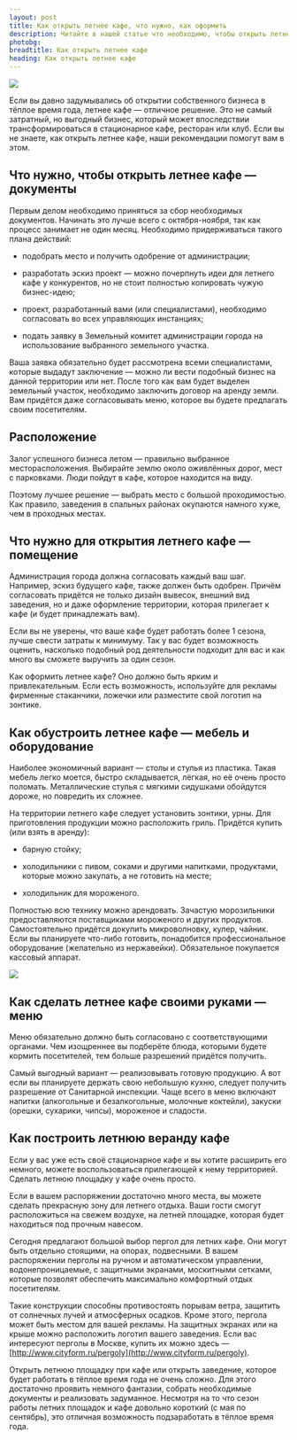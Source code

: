 ```yaml
---
layout: post
title: Как открыть летнее кафе, что нужно, как оформить
description: Читайте в нашей статье что необходимо, чтобы открыть летнее кафе, как правильно обустроить и оформить веранду.
photobg: 
breadtitle: Как открыть летнее кафе
heading: Как открыть летнее кафе
---
```


![](https://pochitai.club/images/cafe_na_ulice.jpg)

Если вы давно задумывались об открытии собственного бизнеса в тёплое время года, летнее кафе — отличное решение. Это не самый затратный, но выгодный бизнес, который может впоследствии трансформироваться в стационарное кафе, ресторан или клуб. Если вы не знаете, как открыть летнее кафе, наши рекомендации помогут вам в этом.

## Что нужно, чтобы открыть летнее кафе — документы

Первым делом необходимо приняться за сбор необходимых документов. Начинать это лучше всего с октября-ноября, так как процесс занимает не один месяц. Необходимо придерживаться такого плана действий:

* подобрать место и получить одобрение от администрации;

* разработать эскиз проект — можно почерпнуть идеи для летнего кафе у конкурентов, но не стоит полностью копировать чужую бизнес-идею;

* проект, разработанный вами (или специалистами), необходимо согласовать во всех управляющих инстанциях;

* подать заявку в Земельный комитет администрации города на использование выбранного земельного участка.

Ваша заявка обязательно будет рассмотрена всеми специалистами, которые выдадут заключение — можно ли вести подобный бизнес на данной территории или нет. После того как вам будет выделен земельный участок, необходимо заключить договор на аренду земли. Вам придётся даже согласовывать меню, которое вы будете предлагать своим посетителям.

## Расположение

Залог успешного бизнеса летом — правильно выбранное месторасположения. Выбирайте землю около оживлённых дорог, мест с парковками. Люди пойдут в кафе, которое находится на виду.

Поэтому лучшее решение — выбрать место с большой проходимостью. Как правило, заведения в спальных районах окупаются намного хуже, чем в проходных местах.

## Что нужно для открытия летнего кафе — помещение

Администрация города должна согласовать каждый ваш шаг. Например, эскиз будущего кафе, также должен быть одобрен. Причём согласовать придётся не только дизайн вывесок, внешний вид заведения, но и даже оформление территории, которая прилегает к кафе (и будет принадлежать вам).

Если вы не уверены, что ваше кафе будет работать более 1 сезона, лучше свести затраты к минимуму. Так у вас будет возможность оценить, насколько подобный род деятельности подходит для вас и как много вы сможете выручить за один сезон.

Как оформить летнее кафе? Оно должно быть ярким и привлекательным. Если есть возможность, используйте для рекламы фирменные стаканчики, ложечки или разместите свой логотип на зонтике.

## Как обустроить летнее кафе — мебель и оборудование

Наиболее экономичный вариант — столы и стулья из пластика. Такая мебель легко моется, быстро складывается, лёгкая, но её очень просто поломать. Металлические стулья с мягкими сидушками обойдутся дороже, но повредить их сложнее.

На территории летнего кафе следует установить зонтики, урны. Для приготовления продукции можно расположить гриль. Придётся купить (или взять в аренду):

* барную стойку;

* холодильники с пивом, соками и другими напитками, продуктами, которые можно закупать, а не готовить на месте;

* холодильник для мороженого.

Полностью всю технику можно арендовать. Зачастую морозильники предоставляются поставщиками мороженого и других продуктов. Самостоятельно придётся докупить микроволновку, кулер, чайник. Если вы планируете что-либо готовить, понадобится профессиональное оборудование (желательно из нержавейки). Обязательное покупается кассовый аппарат.

![](https://pochitai.club/images/kafe_leto.jpg)

## Как сделать летнее кафе своими руками — меню

Меню обязательно должно быть согласовано с соответствующими органами. Чем изощреннее вы подберёте блюда, которыми будете кормить посетителей, тем больше разрешений придётся получить.

Самый выгодный вариант — реализовывать готовую продукцию. А вот если вы планируете держать свою небольшую кухню, следует получить разрешение от Санитарной инспекции. Чаще всего в меню включают напитки (алкогольные и безалкогольные, молочные коктейли), закуски (орешки, сухарики, чипсы), мороженое и сладости.

## Как построить летнюю веранду кафе

Если у вас уже есть своё стационарное кафе и вы хотите расширить его немного, можете воспользоваться прилегающей к нему территорией. Сделать летнюю площадку у кафе очень просто.

Если в вашем распоряжении достаточно много места, вы можете сделать прекрасную зону для летнего отдыха. Ваши гости смогут расположиться на свежем воздухе, на летней площадке, которая будет находиться под прочным навесом.

Сегодня предлагают большой выбор пергол для летних кафе. Они могут быть отдельно стоящими, на опорах, подвесными. В вашем распоряжении перголы на ручном и автоматическом управлении, водонепроницаемые, с защитными экранами, москитными сетками, которые позволят обеспечить максимально комфортный отдых посетителям.

Такие конструкции способны противостоять порывам ветра, защитить от солнечных лучей и атмосферных осадков. Кроме этого, пергола может быть местом для вашей рекламы. На защитных экранах или на крыше можно расположить логотип вашего заведения. Если вас интересуют перголы в Москве, купить их можно здесь — [http://www.cityform.ru/pergoly](http://www.cityform.ru/pergoly).

Открыть летнюю площадку при кафе или открыть заведение, которое будет работать в тёплое время года не очень сложно. Для этого достаточно проявить немного фантазии, собрать необходимые документы и реализовать задуманное. Несмотря на то что сезон работы летних площадок и кафе довольно короткий (с мая по сентябрь), это отличная возможность подзаработать в тёплое время года.






